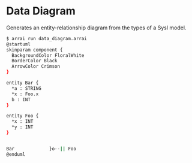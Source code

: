 # Data Diagram

Generates an entity-relationship diagram from the types of a Sysl model.

```bash
$ arrai run data_diagram.arrai
@startuml
skinparam component {
  BackgroundColor FloralWhite
  BorderColor Black
  ArrowColor Crimson
}

entity Bar {
  *a : STRING
  *x : Foo.x
  b : INT
}

entity Foo {
  *x : INT
  *y : INT
}


Bar             }o--|| Foo
@enduml
```
